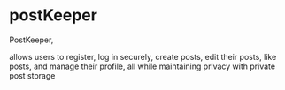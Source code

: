 # postKeeper

PostKeeper,

allows users to register, 
log in securely, 
create posts, 
edit their posts,
like posts, and 
manage their profile, 
all while maintaining privacy with private post storage

